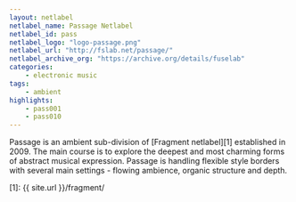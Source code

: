 ```yaml
---
layout: netlabel
netlabel_name: Passage Netlabel
netlabel_id: pass
netlabel_logo: "logo-passage.png"
netlabel_url: "http://fslab.net/passage/"
netlabel_archive_org: "https://archive.org/details/fuselab"
categories:
    - electronic music
tags:
    - ambient
highlights:
    - pass001
    - pass010
---
```

Passage is an ambient sub-division of [Fragment netlabel][1] established in 2009. The main course is to explore the deepest and most charming forms of abstract musical expression. Passage is handling flexible style borders with several main settings - flowing ambience, organic structure and depth.



[1]: {{ site.url }}/fragment/
